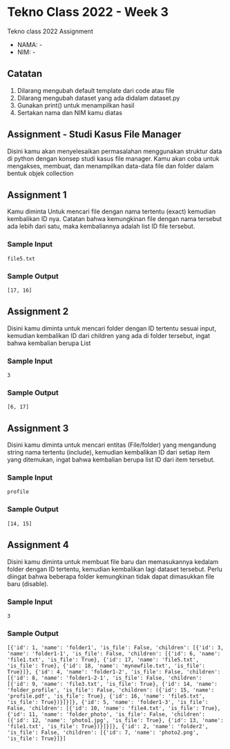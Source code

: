 # Tekno Class 2022 - Week 3
Tekno class 2022 Assignment

* NAMA: -
* NIM: -

## Catatan
1. Dilarang mengubah default template dari code atau file
2. Dilarang mengubah dataset yang ada didalam dataset.py
3. Gunakan print() untuk menampilkan hasil
4. Sertakan nama dan NIM kamu diatas

## Assignment - Studi Kasus File Manager
Disini kamu akan menyelesaikan permasalahan menggunakan struktur data di python dengan konsep studi kasus file manager. Kamu akan coba untuk mengakses, membuat, dan menampilkan data-data file dan folder dalam bentuk objek collection

## Assignment 1
Kamu diminta Untuk mencari file dengan nama tertentu (exact) kemudian kembalikan ID nya. Catatan bahwa kemungkinan file dengan nama tersebut ada lebih dari satu, maka kembaliannya adalah list ID file tersebut.

### Sample Input
```
file5.txt
```

### Sample Output
```
[17, 16]
```


## Assignment 2
Disini kamu diminta untuk mencari folder dengan ID tertentu sesuai input, kemudian kembalikan ID dari children yang ada di folder tersebut, ingat bahwa kembalian berupa List

### Sample Input
```
3
```

### Sample Output
```
[6, 17]
```


## Assignment 3
Disini kamu diminta untuk mencari entitas (File/folder) yang mengandung string nama tertentu (include), kemudian kembalikan ID dari setiap item yang ditemukan, ingat bahwa kembalian berupa list ID dari item tersebut.

### Sample Input
```
profile
```

### Sample Output
```
[14, 15]
```


## Assignment 4
Disini kamu diminta untuk membuat file baru dan memasukannya kedalam folder dengan ID tertentu, kemudian kembalikan lagi dataset tersebut. Perlu diingat bahwa beberapa folder kemungkinan tidak dapat dimasukkan file baru (disable).

### Sample Input
```
3
```

### Sample Output
```
[{'id': 1, 'name': 'folder1', 'is_file': False, 'children': [{'id': 3, 'name': 'folder1-1', 'is_file': False, 'children': [{'id': 6, 'name': 'file1.txt', 'is_file': True}, {'id': 17, 'name': 'file5.txt', 'is_file': True}, {'id': 18, 'name': 'mynewfile.txt', 'is_file': True}]}, {'id': 4, 'name': 'folder1-2', 'is_file': False, 'children': [{'id': 8, 'name': 'folder1-2-1', 'is_file': False, 'children': [{'id': 9, 'name': 'file3.txt', 'is_file': True}, {'id': 14, 'name': 'folder_profile', 'is_file': False, 'children': ({'id': 15, 'name': 'profile.pdf', 'is_file': True}, {'id': 16, 'name': 'file5.txt', 'is_file': True})}]}]}, {'id': 5, 'name': 'folder1-3', 'is_file': False, 'children': [{'id': 10, 'name': 'file4.txt', 'is_file': True}, {'id': 11, 'name': 'folder_photo', 'is_file': False, 'children': ({'id': 12, 'name': 'photo1.jpg', 'is_file': True}, {'id': 13, 'name': 'file1.txt', 'is_file': True})}]}]}, {'id': 2, 'name': 'folder2', 'is_file': False, 'children': [{'id': 7, 'name': 'photo2.png', 'is_file': True}]}]
```